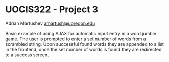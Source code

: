
# UOCIS322 - Project 3 #

Adrian Martushev
amartush@uoregon.edu

Basic example of using AJAX for automatic input entry in a word jumble game. The user is prompted to enter a set number of words from a scrambled string. Upon successful found words they are appended to a list in the frontend, once the set number of words is found they are redirected to a success screen.


